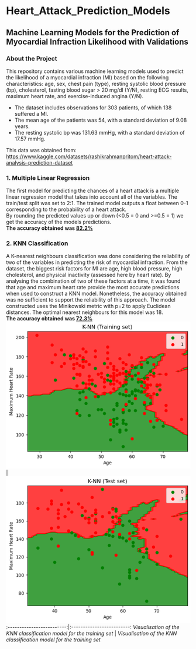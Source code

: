 # Heart_Attack_Prediction_Models
## Machine Learning Models for the Prediction of Myocardial Infraction Likelihood with Validations

### About the Project
This repository contains various machine learning models used to predict the likelihood of a myocardial infraction (MI) based on the following characteristics:
age, sex, chest pain (type), resting systolic blood pressure (bp), cholesterol, fasting blood sugar > 20 mg/dl (Y/N), resting ECG results, maximum heart rate, and exercise-induced angina (Y/N).
* The dataset includes observations for 303 patients, of which 138 suffered a MI.
* The mean age of the patients was 54, with a standard deviation of 9.08 years.
* The resting systolic bp was 131.63 mmHg, with a standard deviation of 17.57 mmHg.

This data was obtained from: https://www.kaggle.com/datasets/rashikrahmanpritom/heart-attack-analysis-prediction-dataset


### 1. Multiple Linear Regression
The first model for predicting the chances of a heart attack is a multiple linear regression model that takes into account all of the variables. The train/test split was set to 2:1. The trained model outputs a float between 0-1 corresponding to the probability of a heart attack.\
By rounding the predicted values up or down (<0.5 = 0 and >=0.5 = 1) we get the accuracy of the models predictions.\
**The accuracy obtained was <ins>82.2%</ins>**

### 2. KNN Classification
A K-nearest neighbours classification was done considering the reliability of two of the variables in predicting the risk of myocardial infraction. From the dataset, the biggest risk factors for MI are age, high blood pressure, high cholesterol, and physical inactivity (assessed here by heart rate). By analysing the combination of two of these factors at a time, it was found that age and maximum heart rate provide the most accurate predictions when used to construct a KNN model. Nonetheless, the accuracy obtained was no sufficient to support the reliability of this approach. The model constructed uses the Minikowski metric with p=2 to apply Euclidean distances. The optimal nearest neighbours for this model was 18.\
**The accuracy obtained was <ins>72.3%</ins>**
![Image 1](graphs/KNN-train.png) | ![Image 2](graphs/KNN-test.png)
:-------------------------:|:-------------------------:
*Visualisation of the KNN classification model for the training set*        |  *Visualisation of the KNN classification model for the training set*


